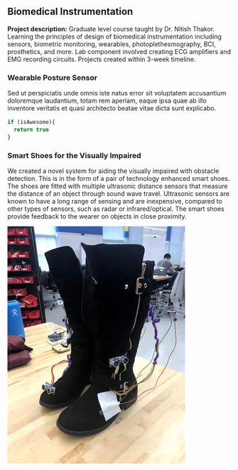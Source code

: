 ## Biomedical Instrumentation

**Project description:** Graduate level course taught by Dr. Nitish Thakor. Learning the principles of design of biomedical instrumentation including sensors, biometric monitoring, wearables, photoplethesmography, BCI, prosthetics, and more. Lab component involved creating ECG amplifiers and EMG recording circuits. Projects created within 3-week timeline.

### Wearable Posture Sensor

Sed ut perspiciatis unde omnis iste natus error sit voluptatem accusantium doloremque laudantium, totam rem aperiam, eaque ipsa quae ab illo inventore veritatis et quasi architecto beatae vitae dicta sunt explicabo. 

```javascript
if (isAwesome){
  return true
}
```

### Smart Shoes for the Visually Impaired

We created a novel system for aiding the visually impaired with obstacle detection. This is in the form of a pair of technology enhanced smart shoes. The shoes are fitted with multiple ultrasonic distance sensors that measure the distance of an object through sound wave travel. Ultrasonic sensors are known to have a long range of sensing and are inexpensive, compared to other types of sensors, such as radar or infrared/optical. The smart shoes provide feedback to the wearer on objects in close proximity. 

![Prototype](/images/smallshoe.jpg)



